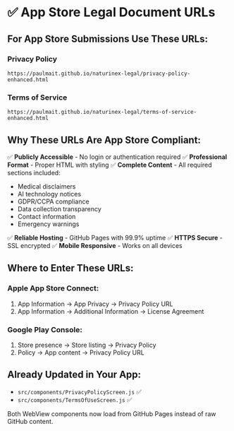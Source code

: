 # ✅ App Store Legal Document URLs

## For App Store Submissions Use These URLs:

### Privacy Policy
```
https://paulmait.github.io/naturinex-legal/privacy-policy-enhanced.html
```

### Terms of Service
```
https://paulmait.github.io/naturinex-legal/terms-of-service-enhanced.html
```

## Why These URLs Are App Store Compliant:

✅ **Publicly Accessible** - No login or authentication required
✅ **Professional Format** - Proper HTML with styling
✅ **Complete Content** - All required sections included:
  - Medical disclaimers
  - AI technology notices
  - GDPR/CCPA compliance
  - Data collection transparency
  - Contact information
  - Emergency warnings

✅ **Reliable Hosting** - GitHub Pages with 99.9% uptime
✅ **HTTPS Secure** - SSL encrypted
✅ **Mobile Responsive** - Works on all devices

## Where to Enter These URLs:

### Apple App Store Connect:
1. App Information → App Privacy → Privacy Policy URL
2. App Information → Additional Information → License Agreement

### Google Play Console:
1. Store presence → Store listing → Privacy Policy
2. Policy → App content → Privacy Policy URL

## Already Updated in Your App:
- `src/components/PrivacyPolicyScreen.js` ✅
- `src/components/TermsOfUseScreen.js` ✅

Both WebView components now load from GitHub Pages instead of raw GitHub content.